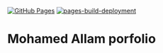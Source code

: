 [![GitHub Pages](https://github.com/mohamedallam1991/mohamedallam1991.github.io/actions/workflows/gh-pages.yml/badge.svg)](https://github.com/mohamedallam1991/mohamedallam1991.github.io/actions/workflows/gh-pages.yml)
[![pages-build-deployment](https://github.com/mohamedallam1991/mohamedallam1991.github.io/actions/workflows/pages/pages-build-deployment/badge.svg)](https://github.com/mohamedallam1991/mohamedallam1991.github.io/actions/workflows/pages/pages-build-deployment)

# Mohamed Allam porfolio
